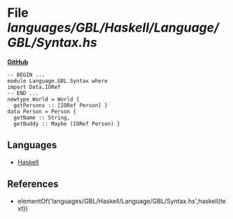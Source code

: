 # File _languages/GBL/Haskell/Language/GBL/Syntax.hs_
**[GitHub](https://github.com/softlang/yas/blob/master/languages/GBL/Haskell/Language/GBL/Syntax.hs)**
```
-- BEGIN ...
module Language.GBL.Syntax where
import Data.IORef
-- END ...
newtype World = World {
  getPersons :: [IORef Person] }
data Person = Person {
  getName :: String,
  getBuddy :: Maybe (IORef Person) }
```

## Languages
* [Haskell](../languages/Haskell.md)

## References
* elementOf('languages/GBL/Haskell/Language/GBL/Syntax.hs',haskell(text))
